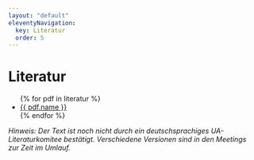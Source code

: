 ```yaml
---
layout: "default"
eleventyNavigation:
  key: Literatur
  order: 5
---
```


# Literatur

<ul>
  {% for pdf in literatur %}
  <li><a href="../files/{{ pdf.src }}">{{ pdf.name }}</a></li>
  {% endfor %}
</ul>

_Hinweis: Der Text ist noch nicht durch ein deutschsprachiges UA-Literaturkomitee bestätigt. Verschiedene Versionen sind in den Meetings zur Zeit im Umlauf._
